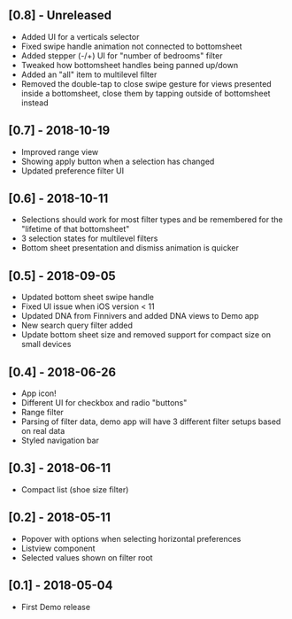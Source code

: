 ## [0.8] - Unreleased 
- Added UI for a verticals selector
- Fixed swipe handle animation not connected to bottomsheet 
- Added stepper (-/+) UI for "number of bedrooms" filter
- Tweaked how bottomsheet handles being panned up/down
- Added an "all" item to multilevel filter
- Removed the double-tap to close swipe gesture for views presented inside a bottomsheet, close them by tapping outside of bottomsheet instead

## [0.7] - 2018-10-19 
- Improved range view
- Showing apply button when a selection has changed
- Updated preference filter UI

## [0.6] - 2018-10-11
- Selections should work for most filter types and be remembered for the "lifetime of that bottomsheet"
- 3 selection states for multilevel filters
- Bottom sheet presentation and dismiss animation is quicker

## [0.5] - 2018-09-05
- Updated bottom sheet swipe handle
- Fixed UI issue when iOS version < 11
- Updated DNA from Finnivers and added DNA views to Demo app
- New search query filter added
- Update bottom sheet size and removed support for compact size on small devices

## [0.4] - 2018-06-26
- App icon!
- Different UI for checkbox and radio "buttons" 
- Range filter
- Parsing of filter data, demo app will have 3 different filter setups based on real data
- Styled navigation bar

## [0.3] - 2018-06-11
- Compact list (shoe size filter)

## [0.2] - 2018-05-11
- Popover with options when selecting horizontal preferences
- Listview component
- Selected values shown on filter root

## [0.1] - 2018-05-04
- First Demo release
